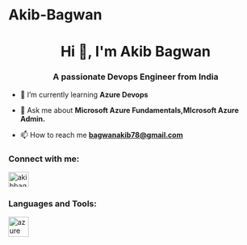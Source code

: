 # Akib-Bagwan
<h1 align="center">Hi 👋, I'm Akib Bagwan</h1>
<h3 align="center">A passionate Devops Engineer from India</h3>

- 🌱 I’m currently learning **Azure Devops**

- 💬 Ask me about **Microsoft Azure Fundamentals,MIcrosoft Azure Admin.**

- 📫 How to reach me **bagwanakib78@gmail.com**

<h3 align="left">Connect with me:</h3>
<p align="left">
<a href="https://twitter.com/akibbagwan" target="blank"><img align="center" src="https://raw.githubusercontent.com/rahuldkjain/github-profile-readme-generator/master/src/images/icons/Social/twitter.svg" alt="akibbagwan" height="30" width="40" /></a>
</p>

<h3 align="left">Languages and Tools:</h3>
<p align="left"> <a href="https://azure.microsoft.com/en-in/" target="_blank" rel="noreferrer"> <img src="https://www.vectorlogo.zone/logos/microsoft_azure/microsoft_azure-icon.svg" alt="azure" width="40" height="40"/> </a> </p>
